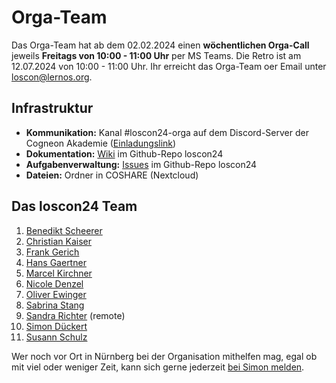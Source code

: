 # Orga-Team

Das Orga-Team hat ab dem 02.02.2024 einen **wöchentlichen Orga-Call** jeweils **Freitags von 10:00 - 11:00 Uhr** per MS Teams. Die Retro ist am 12.07.2024 von 10:00 - 11:00 Uhr. Ihr erreicht das Orga-Team oer Email unter [loscon@lernos.org](mailto:loscon@lernos.org?subject=loscon24%20Kontakt%20Infoseite).

## Infrastruktur

- **Kommunikation:** Kanal #loscon24-orga auf dem Discord-Server der Cogneon Akademie ([Einladungslink](https://discord.gg/deQzp9ZNaR))
- **Dokumentation:** [Wiki](https://github.com/cogneon/loscon24/wiki) im Github-Repo loscon24
- **Aufgabenverwaltung:** [Issues](https://github.com/cogneon/loscon24/issues) im Github-Repo loscon24
- **Dateien:** Ordner in COSHARE (Nextcloud)

## Das loscon24 Team

1. [Benedikt Scheerer](https://www.linkedin.com/in/benedikt-scheerer-6020ba18/)
1. [Christian Kaiser](https://www.linkedin.com/in/christian-kaiser-datev/)
1. [Frank Gerich](https://www.linkedin.com/in/frank-gerich/)
1. [Hans Gaertner](https://www.linkedin.com/in/hgaertner/)
1. [Marcel Kirchner](https://www.linkedin.com/in/marcelkirchner/)
1. [Nicole Denzel](https://www.linkedin.com/in/nicoledenzel/)
1. [Oliver Ewinger](https://www.linkedin.com/in/oliver-ewinger/)
1. [Sabrina Stang](https://www.linkedin.com/in/sabrina-stang/)
1. [Sandra Richter](https://www.linkedin.com/in/sandra-richter-coach/) (remote)
1. [Simon Dückert](https://www.linkedin.com/in/simondueckert/)
1. [Susann Schulz](https://www.linkedin.com/in/susannschulz/)

Wer noch vor Ort in Nürnberg bei der Organisation mithelfen mag, egal ob mit viel oder weniger Zeit, kann sich gerne jederzeit [bei Simon melden](mailto:simon.dueckert@cogneon.de?subject=loscon%20Orga).